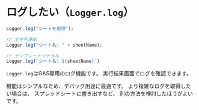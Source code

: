 # ログしたい（`Logger.log`）

```js
Logger.log("シートを取得");

// 文字列連結
Logger.log("シート名: " + sheetName);

// テンプレートリテラル
Logger.log(`シート名: ${sheetName}`)
```

`Logger.log`はGAS専用のログ機能です。
実行結果画面でログを確認できます。

機能はシンプルなため、デバッグ用途に最適です。
より複雑なログを取得したい場合は、
スプレッドシートに書き出すなど、
別の方法を検討したほうがよいです。
